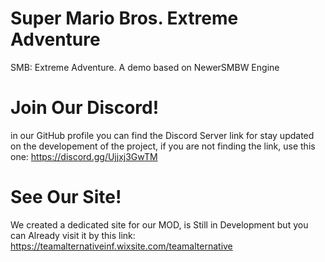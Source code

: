 # Super Mario Bros. Extreme Adventure
SMB: Extreme Adventure. A demo based on NewerSMBW Engine
# Join Our Discord!
in our GitHub profile you can find the Discord Server link for stay updated on the developement of the project, if you are not finding the link, 
use this one:
https://discord.gg/Ujjxj3GwTM
# See Our Site!
We created a dedicated site for our MOD, is Still in Development but you can Already visit it by this link: https://teamalternativeinf.wixsite.com/teamalternative



